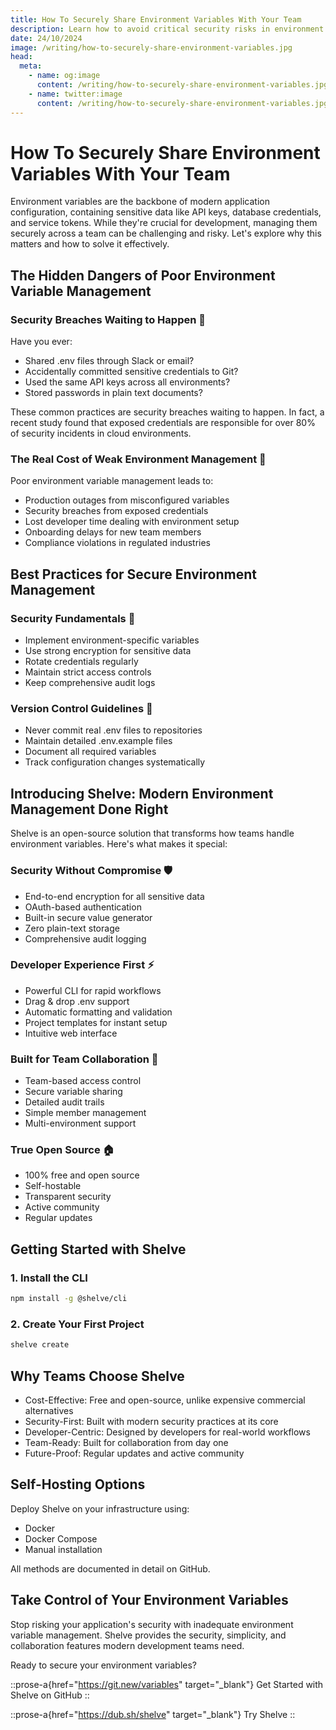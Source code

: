 ```yaml
---
title: How To Securely Share Environment Variables With Your Team
description: Learn how to avoid critical security risks in environment variable management and discover how Shelve provides a modern, secure solution for development teams.
date: 24/10/2024
image: /writing/how-to-securely-share-environment-variables.jpg
head:
  meta:
    - name: og:image
      content: /writing/how-to-securely-share-environment-variables.jpg
    - name: twitter:image
      content: /writing/how-to-securely-share-environment-variables.jpg
---
```


# How To Securely Share Environment Variables With Your Team

Environment variables are the backbone of modern application configuration, containing sensitive data like API keys, database credentials, and service tokens. While they're crucial for development, managing them securely across a team can be challenging and risky. Let's explore why this matters and how to solve it effectively.

## The Hidden Dangers of Poor Environment Variable Management

### Security Breaches Waiting to Happen 🚨

Have you ever:
- Shared .env files through Slack or email?
- Accidentally committed sensitive credentials to Git?
- Used the same API keys across all environments?
- Stored passwords in plain text documents?

These common practices are security breaches waiting to happen. In fact, a recent study found that exposed credentials are responsible for over 80% of security incidents in cloud environments.

### The Real Cost of Weak Environment Management 💸

Poor environment variable management leads to:
- Production outages from misconfigured variables
- Security breaches from exposed credentials
- Lost developer time dealing with environment setup
- Onboarding delays for new team members
- Compliance violations in regulated industries

## Best Practices for Secure Environment Management

### Security Fundamentals 🔐

- Implement environment-specific variables
- Use strong encryption for sensitive data
- Rotate credentials regularly
- Maintain strict access controls
- Keep comprehensive audit logs

### Version Control Guidelines 📝

- Never commit real .env files to repositories
- Maintain detailed .env.example files
- Document all required variables
- Track configuration changes systematically

## Introducing Shelve: Modern Environment Management Done Right

Shelve is an open-source solution that transforms how teams handle environment variables. Here's what makes it special:

### Security Without Compromise 🛡️

- End-to-end encryption for all sensitive data
- OAuth-based authentication
- Built-in secure value generator
- Zero plain-text storage
- Comprehensive audit logging

### Developer Experience First ⚡

- Powerful CLI for rapid workflows
- Drag & drop .env support
- Automatic formatting and validation
- Project templates for instant setup
- Intuitive web interface

### Built for Team Collaboration 👥

- Team-based access control
- Secure variable sharing
- Detailed audit trails
- Simple member management
- Multi-environment support

### True Open Source 🏠

- 100% free and open source
- Self-hostable
- Transparent security
- Active community
- Regular updates

## Getting Started with Shelve

### 1. Install the CLI

```bash
npm install -g @shelve/cli
```

### 2. Create Your First Project

```bash
shelve create
```

## Why Teams Choose Shelve
- Cost-Effective: Free and open-source, unlike expensive commercial alternatives
- Security-First: Built with modern security practices at its core
- Developer-Centric: Designed by developers for real-world workflows
- Team-Ready: Built for collaboration from day one
- Future-Proof: Regular updates and active community

## Self-Hosting Options
Deploy Shelve on your infrastructure using:
- Docker
- Docker Compose
- Manual installation

All methods are documented in detail on GitHub.

## Take Control of Your Environment Variables
Stop risking your application's security with inadequate environment variable management. Shelve provides the security, simplicity, and collaboration features modern development teams need.

Ready to secure your environment variables?

::prose-a{href="https://git.new/variables" target="_blank"}
Get Started with Shelve on GitHub
::

::prose-a{href="https://dub.sh/shelve" target="_blank"}
Try Shelve
::
